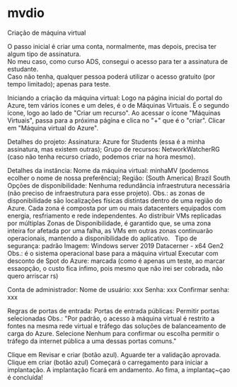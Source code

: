 # mvdio
Criação de máquina virtual
<p></p>
O passo inicial é criar uma conta, normalmente, mas depois, precisa ter algum tipo de assinatura. <br>
No meu caso, como curso ADS, consegui o acesso para ter a assinatura de estudante. <br>
Caso não tenha, qualquer pessoa poderá utilizar o acesso gratuito (por tempo limitado); apenas para teste.

Iniciando a criação da máquina virtual:
Logo na página inicial do portal do Azure, tem vários ícones e um deles, é o de Máquinas 
Virtuais. É o segundo ícone, logo ao lado de "Criar um recurso".
Ao acessar o ícone "Máquinas Virtuais", passa para a próxima página e clica no "+" que é o "criar".
Clicar em "Máquina virtual do Azure".

Detalhes do projeto:
Assinatura: Azure for Students (essa é a minha assinatura, mas existem outras);
Grupo de recursos: NetworkWatcherRG (caso não tenha recurso criado, podemos criar na hora mesmo).

Detalhes da instância:
Nome da máquina virtual: minhaMV (podemos ecolher o nome de nossa preferência);
Região: (South America) Brazil South
Opções de disponibilidade: Nenhuma redundância infraestrutura necessária (não preciso de infraestrutura para esse projeto).
     Obs.: as zonas de disponibilidade são localizações físicas distintas dentro de uma região do Azure. Cada zona é composta por 
     um ou mais datacenters equipados com energia, resfriamento e rede independentes. Ao distribuir VMs replicadas por múltiplas 
     Zonas de Disponibilidade, é garantido que, se uma zona inteira for afetada por uma falha, as VMs em outras zonas continuarão
     operacionais, mantendo a disponibilidade do aplicativo.   
Tipo de segurança: padrão
Imagem: Windows server 2019 Datacerner - x64 Gen2 
     Obs.: é o sistema operacional base para a máquina virtual
Executar com desconto de Spot do Azure: marcada (como é apenas um teste, ao marcar essaopção, o custo fica ínfimo, pois mesmo que 
não irei ser cobrada, não quero arriscar rs)

Conta de administrador:
Nome de usuário: xxx
Senha: xxx
Confirmar senha: xxx

Regras de portas de entrada:
Portas de entrada públicas: Permitir portas selecionadas
     Obs.: "Por padrão, o acesso à máquina virtual é restrito a fontes na mesma rede virtual e tráfego das soluções de balanceamento 
     de carga do Azure. Selecione Nenhum para confirmar ou escolha permitir o tráfego da internet pública a uma dessas portas comuns."

Clique em Revisar e criar (botão azul).
Aguarde ter a validação aprovada.
Clique em criar (botão azul)
Começará o carregamento para iniciar a implantação.
A implantação ficará em andamento.
Ao fima, a implantaç~çao é concluída!





